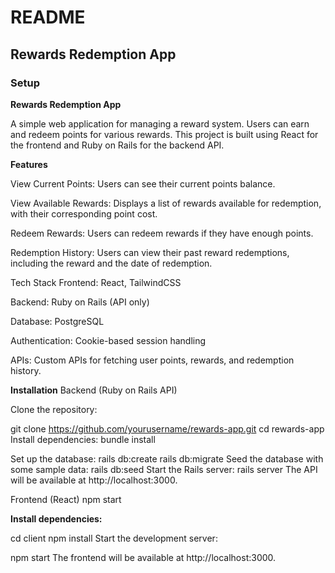 # README

## Rewards Redemption App

### Setup

**Rewards Redemption App**

A simple web application for managing a reward system. Users can earn and redeem points for various rewards. This project is built using React for the frontend and Ruby on Rails for the backend API.

**Features**

View Current Points: Users can see their current points balance.

View Available Rewards: Displays a list of rewards available for redemption, with their corresponding point cost.

Redeem Rewards: Users can redeem rewards if they have enough points.

Redemption History: Users can view their past reward redemptions, including the reward and the date of redemption.

Tech Stack
Frontend: React, TailwindCSS

Backend: Ruby on Rails (API only)

Database: PostgreSQL

Authentication: Cookie-based session handling

APIs: Custom APIs for fetching user points, rewards, and redemption history.

**Installation**
Backend (Ruby on Rails API)

Clone the repository:

git clone https://github.com/yourusername/rewards-app.git
cd rewards-app
Install dependencies:
bundle install

Set up the database:
rails db:create
rails db:migrate
Seed the database with some sample data:
rails db:seed
Start the Rails server:
rails server
The API will be available at http://localhost:3000.

Frontend (React) npm start 

**Install dependencies:**

cd client
npm install
Start the development server:

npm start
The frontend will be available at http://localhost:3000.

